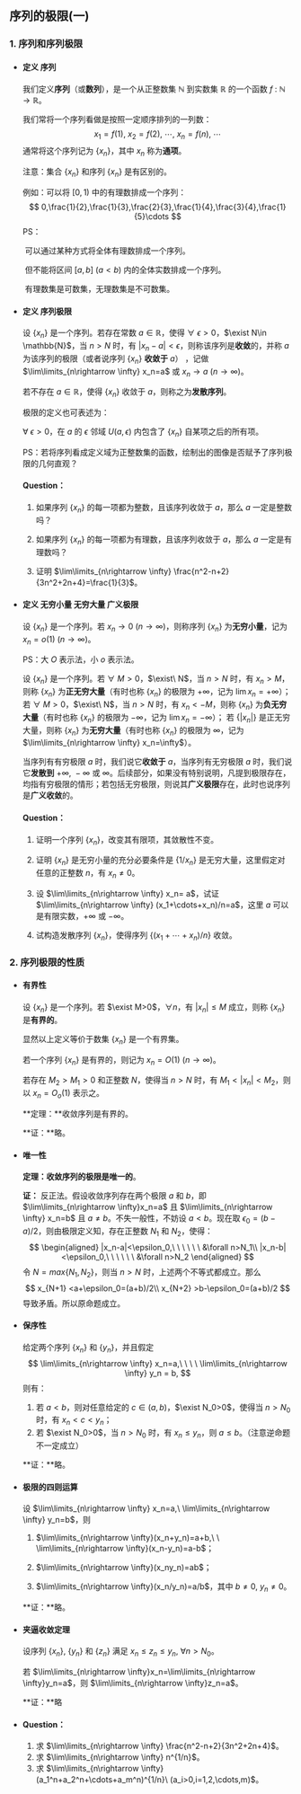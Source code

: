 ## 序列的极限(一)

### 1. 序列和序列极限

- #### 定义	序列

  我们定义**序列**（或**数列**），是一个从正整数集 $\mathbb{N}$  到实数集 $\mathbb{R}$ 的一个函数 $f\ :\ \mathbb{N}\rightarrow \mathbb{R}$。

  我们常将一个序列看做是按照一定顺序排列的一列数：
  $$
  x_1=f(1),\ x_2=f(2),\ \cdots,\ x_n=f(n),\ \cdots
  $$
  通常将这个序列记为 $\{x_n\}$，其中 $x_n$ 称为**通项**。

  注意：集合 $\{x_n\}$ 和序列 $\{x_n\}$ 是有区别的。

  例如：可以将 $[0,1)$ 中的有理数排成一个序列：
  $$
  0,\frac{1}{2},\frac{1}{3},\frac{2}{3},\frac{1}{4},\frac{3}{4},\frac{1}{5}\cdots
  $$
  PS：

  ​		可以通过某种方式将全体有理数排成一个序列。

  ​		但不能将区间 $[a,b]\ (a<b)$ 内的全体实数排成一个序列。

  ​		有理数集是可数集，无理数集是不可数集。

- #### 定义	序列极限

  设 $\{x_n\}$ 是一个序列。若存在常数 $a \in \mathbb{R}$，使得 $\forall\ \epsilon>0$，$\exist N\in \mathbb{N}$，当 $n>N$ 时，有 $|x_n-a|<\epsilon$，则称该序列是**收敛**的，并称 $a$ 为该序列的极限（或者说序列 $\{x_n\}$ **收敛于** $a$） ，记做 $\lim\limits_{n\rightarrow \infty} x_n=a$ 或 $x_n\rightarrow a\ (n\rightarrow \infty)$。

  若不存在 $a\in \mathbb{R}$，使得 $\{x_n\}$ 收敛于 $a$，则称之为**发散序列**。

  极限的定义也可表述为：

  $\forall\ \epsilon>0$，在 $a$ 的 $\epsilon$ 邻域 $U(a,\epsilon)$ 内包含了 $\{x_n\}$ 自某项之后的所有项。

  PS：若将序列看成定义域为正整数集的函数，绘制出的图像是否赋予了序列极限的几何直观？

  #### Question：

  1. 如果序列 $\{x_n\}$ 的每一项都为整数，且该序列收敛于 $a$，那么 $a$ 一定是整数吗？
  2. 如果序列 $\{x_n\}$ 的每一项都为有理数，且该序列收敛于 $a$，那么 $a$ 一定是有理数吗？

    3. 证明 $\lim\limits_{n\rightarrow \infty} \frac{n^2-n+2}{3n^2+2n+4}=\frac{1}{3}$。

- #### 定义	无穷小量	无穷大量	广义极限

  设 $\{x_n\}$ 是一个序列。若 $x_n\rightarrow 0\ (n\rightarrow \infty)$，则称序列 $\{x_n\}$ 为**无穷小量**，记为 $x_n=o(1)\ (n\rightarrow \infty)$。

  PS：大 $O$ 表示法，小 $o$ 表示法。

  设 $\{x_n\}$ 是一个序列。若 $\forall\ M>0$，$\exist\ N$，当 $n > N$ 时，有 $x_n>M$，则称 $\{x_n\}$ 为**正无穷大量**（有时也称 $\{x_n\}$ 的极限为 $+\infty$，记为 $\lim\limits x_n = +\infty$）；	若 $\forall\ M>0$，$\exist\ N$，当 $n > N$ 时，有 $x_n<-M$，则称 $\{x_n\}$ 为**负无穷大量**（有时也称 $\{x_n\}$ 的极限为 $-\infty$，记为 $\lim\limits x_n = -\infty$）；	若 $\{|x_n|\}$ 是正无穷大量，则称 $\{x_n\}$ 为**无穷大量**（有时也称 $\{x_n\}$ 的极限为 $\infty$，记为 $\lim\limits_{n\rightarrow \infty} x_n=\infty$）。

  当序列有有穷极限 $a$ 时，我们说它**收敛于** $a$，当序列有无穷极限 $a$ 时，我们说它**发散到** $+\infty,\ -\infty$ 或 $\infty$。后续部分，如果没有特别说明，凡提到极限存在，均指有穷极限的情形；若包括无穷极限，则说其**广义极限**存在，此时也说序列是**广义收敛**的。

  #### Question：

  1. 证明一个序列 $\{x_n\}$，改变其有限项，其敛散性不变。

  2. 证明 $\{x_n\}$ 是无穷小量的充分必要条件是 $\{1/x_n\}$ 是无穷大量，这里假定对任意的正整数 $n$，有 $x_n \neq 0$。

  3. 设 $\lim\limits_{n\rightarrow \infty} x_n= a$，试证 $\lim\limits_{n\rightarrow \infty} (x_1+\cdots+x_n)/n=a$，这里 $a$ 可以是有限实数，$+\infty$ 或 $-\infty$。

  4. 试构造发散序列 $\{x_n\}$，使得序列 $\{(x_1+\cdots+x_n)/n\}$ 收敛。



### 2. 序列极限的性质

- #### 有界性

  设 $\{x_n\}$ 是一个序列。若 $\exist M>0$，$\forall n$，有 $|x_n|\leq M$ 成立，则称 $\{x_n\}$ 是**有界的**。

  显然以上定义等价于数集 $\{x_n\}$ 是一个有界集。

  若一个序列 $\{x_n\}$ 是有界的，则记为 $x_n=O(1)\ (n\rightarrow \infty)$。

  若存在 $M_2>M_1>0$ 和正整数 $N$，使得当 $n>N$ 时，有 $M_1<|x_n|<M_2$，则以 $x_n=O_o(1)$ 表示之。

  **定理：**收敛序列是有界的。

  **证：**略。

- #### 唯一性

  **定理：**收敛序列的极限是**唯一的**。

  **证：** 反正法。假设收敛序列存在两个极限 $a$ 和 $b$，即 $\lim\limits_{n\rightarrow \infty}x_n=a$ 且 $\lim\limits_{n\rightarrow \infty} x_n=b$ 且 $a\neq b$。不失一般性，不妨设 $a<b$。现在取 $\epsilon_0=(b-a)/2$，则由极限定义知，存在正整数 $N_1$ 和 $N_2$，使得：
  $$
  \begin{aligned}
  |x_n-a|<\epsilon_0,\ \ \ \ \ \  &\forall n>N_1\\
  |x_n-b|<\epsilon_0,\ \ \ \ \ \  &\forall n>N_2
  \end{aligned}
  $$
  令 $N=max\{N_1,N_2\}$，则当 $n>N$ 时，上述两个不等式都成立。那么
  $$
  x_{N+1} <a+\epsilon_0=(a+b)/2\\
  x_{N+2} >b-\epsilon_0=(a+b)/2
  $$
  导致矛盾。所以原命题成立。

- #### 保序性

  给定两个序列 $\{x_n\}$ 和 $\{y_n\}$，并且假定
  $$
  \lim\limits_{n\rightarrow \infty} x_n=a,\ \ \ \ \lim\limits_{n\rightarrow \infty} y_n = b,
  $$
  则有：

  1. 若 $a<b$，则对任意给定的 $c\in (a,b)$，$\exist N_0>0$，使得当 $n>N_0$ 时，有 $x_n<c<y_n$；
  2. 若 $\exist N_0>0$，当 $n>N_0$ 时，有 $x_n\leq y_n$，则 $a\leq b$。（注意逆命题不一定成立）

  **证：**略。

- #### 极限的四则运算

  设 $\lim\limits_{n\rightarrow \infty} x_n=a,\ \lim\limits_{n\rightarrow \infty} y_n=b$，则

  1. $\lim\limits_{n\rightarrow \infty}(x_n+y_n)=a+b,\ \ \lim\limits_{n\rightarrow \infty}(x_n-y_n)=a-b$；

  2. $\lim\limits_{n\rightarrow \infty}(x_ny_n)=ab$；

  3. $\lim\limits_{n\rightarrow \infty}(x_n/y_n)=a/b$，其中 $b\neq 0,\ y_n\neq 0$。

  **证：**略。

- #### 夹逼收敛定理

  设序列 $\{x_n\}$, $\{y_n\}$ 和 $\{z_n\}$ 满足 $x_n\leq z_n\leq y_n,\ \forall n>N_0$。

  若 $\lim\limits_{n\rightarrow \infty}x_n=\lim\limits_{n\rightarrow \infty}y_n=a$，则 $\lim\limits_{n\rightarrow \infty}z_n=a$。
  
  **证：**略
  
- #### Question：
  
  1. 求 $\lim\limits_{n\rightarrow \infty} \frac{n^2-n+2}{3n^2+2n+4}$。
  2. 求 $\lim\limits_{n\rightarrow \infty} n^{1/n}$。
  3. 求 $\lim\limits_{n\rightarrow \infty}(a_1^n+a_2^n+\cdots+a_m^n)^{1/n}\  (a_i>0,i=1,2,\cdots,m)$。



